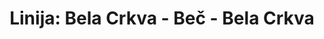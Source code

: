 ---
title: "Linija: Bela Crkva - Beč - Bela Crkva"
draft: false
# page title background image
bg_image: "images/partners/alenik/alenik_background.jpg"
# about image
image: "images/partners/alenik/img1.jpg"
# meta description
description : "DOO Alenik SDN saobraća na redovnoj autobuskoj liniji *Bela Crkva - Vršac - Pančevo - Zrenjanin - Beč* sredom, četvrtkom i nedeljom iz Srbije, kao i četvrtkom, petkom i nedeljom iz Austrije."
type: "partners/alenik/linija1"
---